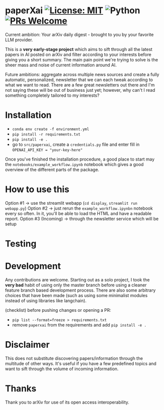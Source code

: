 # paperXai [![License: MIT](https://img.shields.io/badge/License-MIT-yellow.svg)](https://opensource.org/licenses/MIT) ![Python](https://img.shields.io/badge/python-3.9-blue.svg) [![PRs Welcome](https://img.shields.io/badge/PRs-welcome-brightgreen.svg?style=flat-square)](http://makeapullrequest.com)

Current ambition: Your arXiv daily digest - brought to you by your favorite LLM provider.

This is a **very early-stage project** which aims to sift through all the latest papers in AI posted on arXiv and filter according to your interests before giving you a short summary. The main pain point we're trying to solve is the sheer mass and noise of current information around AI.

Future ambitions: aggregate across multiple news sources and create a fully automatic, personalized, newsletter that we can each tweak according to what we want to read. There are a few great newsletters out there and I'm not saying these will be out of business just yet; however, why can't I read something completely tailored to my interests?

# Installation

- `conda env create -f environment.yml`
- `pip install -r requirements.txt`
- `pip install -e .`
- go to `src/paperxai`, create a `credentials.py` file and enter fill in `OPENAI_API_KEY = "your-key-here"`

Once you've finished the installation procedure, a good place to start may the `notebooks/example_workflow.ipynb` notebook which gives a good overview of the different parts of the package.

# How to use this

Option #1 -> use the streamlit webapp (`cd display`, `streamlit run webapp.py`)
Option #2 -> just rerun the `example_workflow.ipynbn` notebook every so often. In it, you'll be able to load the HTML and have a readable report.
Option #3 (Incoming) -> through the newsletter service which will be setup

# Testing

# Development

Any contributions are welcome. Starting out as a solo project, I took the **very bad** habit of using only the master branch before using a cleaner feature branch based development process. There are also some arbitrary choices that have been made (such as using some minimalist modules instead of using libraries like langchain).

(checklist) before pushing changes or opening a PR:

- `pip list --format=freeze > requirements.txt`
- remove `paperxai` from the requirements and add `pip install -e .`

# Disclaimer

This does not substitute discovering papers/information through the multitude of other ways. It's useful if you have a few predefined topics and want to sift through the volume of incoming information.

# Thanks

Thank you to arXiv for use of its open access interoperability.
